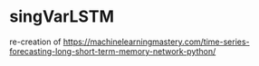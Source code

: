 # singVarLSTM
re-creation of https://machinelearningmastery.com/time-series-forecasting-long-short-term-memory-network-python/

